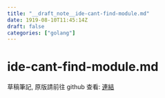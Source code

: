 ```yaml
---
title: "__draft_note__ide-cant-find-module.md"
date: 1919-08-10T11:45:14Z
draft: false
categories: ["golang"]
---
```


# ide-cant-find-module.md

草稿筆記, 原版請前往 github 查看: [連結](https://github.com/tinghaolai/just-random-note/blob/master/golang/ide-cant-find-module.md)